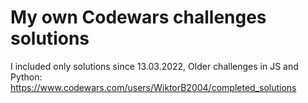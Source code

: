 # My own Codewars challenges solutions

I included only solutions since 13.03.2022,
Older challenges in JS and Python: https://www.codewars.com/users/WiktorB2004/completed_solutions
